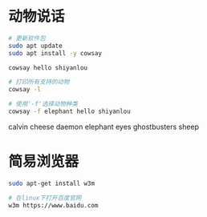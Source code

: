 # 动物说话
```bash
# 更新软件包
sudo apt update
sudo apt install -y cowsay

cowsay hello shiyanlou

# 打印所有支持的动物
cowsay -l

# 使用'-f'选择动物种类
cowsay -f elephant hello shiyanlou
```

calvin
cheese
daemon
elephant
eyes
ghostbusters
sheep

# 简易浏览器
```bash
sudo apt-get install w3m

# 在linux下打开百度官网
w3m https://www.baidu.com
```







